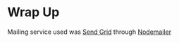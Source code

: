 # Wrap Up

Mailing service used was [Send Grid](https://sendgrid.com/) through [Nodemailer](https://nodemailer.com/)
